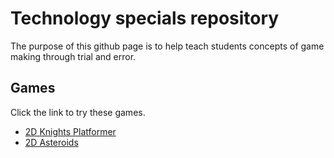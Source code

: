 # Technology specials repository
The purpose of this github page is to help teach students concepts of game making through trial and error.
## Games
Click the link to try these games.
- [2D Knights Platformer](https://jvansant13.github.io/Technology-Specials/2d%20Knights%20Platformer/Game)
- [2D Asteroids](https://jvansant13.github.io/Technology-Specials/Asteroids/Game)

